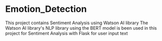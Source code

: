 # Emotion_Detection
This project contains Sentiment Analysis using Watson AI library The Watson AI library's NLP library using the BERT model is been used in this project for Sentiment Analysis with Flask for user input text
